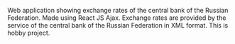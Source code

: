 Web application showing exchange rates of the central bank of the Russian Federation. Made using React JS Ajax. Exchange rates are provided by the service of the central bank of the Russian Federation in XML format. This is hobby project.

